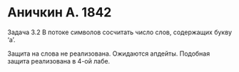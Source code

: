 ﻿# Аничкин А. 1842
Задача 3.2  В потоке символов сосчитать число слов, содержащих букву ‘а’. 

Защита на слова не реализована.
Ожидаются апдейты.
Подобная защита реализована в 4-ой лабе.
